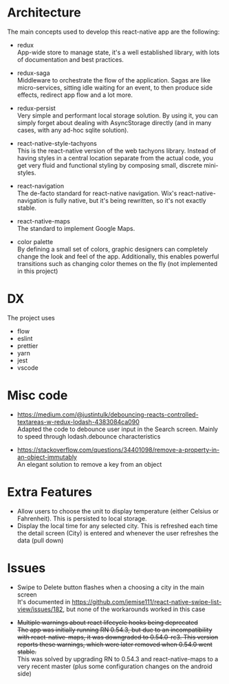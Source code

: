 # Architecture

The main concepts used to develop this react-native app are the following:

- redux <br>
App-wide store to manage state, it's a well established library, with lots of documentation and best practices.

- redux-saga <br>
Middleware to orchestrate the flow of the application. Sagas are like micro-services, sitting idle waiting for an event, to then produce side effects, redirect app flow and a lot more.

- redux-persist <br>
Very simple and performant local storage solution. By using it, you can simply forget about dealing with AsyncStorage directly (and in many cases, with any ad-hoc sqlite solution).

- react-native-style-tachyons <br>
This is the react-native version of the web tachyons library. Instead of having styles in a central location separate from the actual code, you get very fluid and functional styling by composing small, discrete mini-styles.

- react-navigation <br>
The de-facto standard for react-native navigation. Wix's react-native-navigation is fully native, but it's being rewritten, so it's not exactly stable.

- react-native-maps <br>
The standard to implement Google Maps.

- color palette <br>
By defining a small set of colors, graphic designers can completely change the look and feel of the app. Additionally, this enables powerful transitions such as changing color themes on the fly (not implemented in this project)

# DX
The project uses 

- flow
- eslint
- prettier
- yarn
- jest
- vscode

# Misc code

-    https://medium.com/@justintulk/debouncing-reacts-controlled-textareas-w-redux-lodash-4383084ca090 <br>
Adapted the code to debounce user input in the Search screen. Mainly to speed through lodash.debounce characteristics

- https://stackoverflow.com/questions/34401098/remove-a-property-in-an-object-immutably <br>
An elegant solution to remove a key from an object

# Extra Features

- Allow users to choose the unit to display temperature (either Celsius or Fahrenheit). This is persisted to local storage.
- Display the local time for any selected city. This is refreshed each time the detail screen (City) is entered and whenever the user refreshes the data (pull down)

# Issues

- Swipe to Delete button flashes when a choosing a city in the main screen <br>
It's documented in https://github.com/jemise111/react-native-swipe-list-view/issues/182, but none of the workarounds worked in this case

- ~~Multiple warnings about react lifecycle hooks being deprecated~~ <br>
~~The app was initially running RN 0.54.3, but due to an incompatibility with react-native-maps, it was downgraded to 0.54.0-rc3. This version reports these warnings, which were later removed when 0.54.0 went stable.~~ <br>
This was solved by upgrading RN to 0.54.3 and react-native-maps to a very recent master (plus some configuration changes on the android side)







    